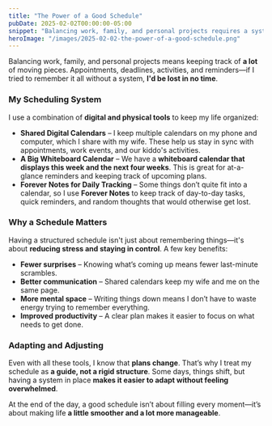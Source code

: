 ```yaml
---
title: "The Power of a Good Schedule"
pubDate: 2025-02-02T00:00:00-05:00
snippet: "Balancing work, family, and personal projects requires a system. Here's how I use multiple calendars, a big whiteboard, and digital notes to stay on top of things"
heroImage: "/images/2025-02-02-the-power-of-a-good-schedule.png"
---
```


Balancing work, family, and personal projects means keeping track of **a lot** of moving pieces. Appointments, deadlines, activities, and reminders—if I tried to remember it all without a system, **I'd be lost in no time**.  

### My Scheduling System  

I use a combination of **digital and physical tools** to keep my life organized:  

- **Shared Digital Calendars** – I keep multiple calendars on my phone and computer, which I share with my wife. These help us stay in sync with appointments, work events, and our kiddo's activities.  
- **A Big Whiteboard Calendar** – We have a **whiteboard calendar that displays this week and the next four weeks**. This is great for at-a-glance reminders and keeping track of upcoming plans.  
- **Forever Notes for Daily Tracking** – Some things don’t quite fit into a calendar, so I use **Forever Notes** to keep track of day-to-day tasks, quick reminders, and random thoughts that would otherwise get lost.  

### Why a Schedule Matters  

Having a structured schedule isn't just about remembering things—it's about **reducing stress and staying in control**. A few key benefits:  

- **Fewer surprises** – Knowing what’s coming up means fewer last-minute scrambles.  
- **Better communication** – Shared calendars keep my wife and me on the same page.  
- **More mental space** – Writing things down means I don’t have to waste energy trying to remember everything.  
- **Improved productivity** – A clear plan makes it easier to focus on what needs to get done.  

### Adapting and Adjusting  

Even with all these tools, I know that **plans change**. That’s why I treat my schedule as **a guide, not a rigid structure**. Some days, things shift, but having a system in place **makes it easier to adapt without feeling overwhelmed**.  

At the end of the day, a good schedule isn’t about filling every moment—it’s about making life **a little smoother and a lot more manageable**.  